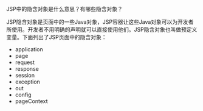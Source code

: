 JSP中的隐含对象是什么意思？有哪些隐含对象？

JSP隐含对象是页面中的一些Java对象，JSP容器让这些Java对象可以为开发者所使用。开发者不用明确的声明就可以直接使用他们。JSP隐含对象也叫做预定义
变量。下面列出了JSP页面中的隐含对象：

  * application
  * page
  * request
  * response
  * session
  * exception
  * out
  * config
  * pageContext
